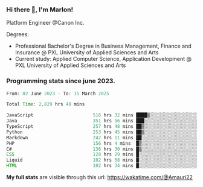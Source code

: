 
### Hi there 👋, I'm Marlon!

Platform Engineer @Canon Inc.

Degrees: 
- Professional Bachelor's Degree in Business Management, Finance and Insurance @ PXL University of Applied Sciences and Arts
- Current study: Applied Computer Science, Application Development @ PXL University of Applied Sciences and Arts

### Programming stats since june 2023.
<!--START_SECTION:waka-->

```java
From: 02 June 2023 - To: 15 March 2025

Total Time: 2,829 hrs 48 mins

JavaScript                      516 hrs 32 mins ████▒░░░░░░░░░░░░░░░░░░░░   17.83 %
Java                            351 hrs 56 mins ███░░░░░░░░░░░░░░░░░░░░░░   12.15 %
TypeScript                      257 hrs 48 mins ██▒░░░░░░░░░░░░░░░░░░░░░░   08.90 %
Python                          253 hrs 45 mins ██▒░░░░░░░░░░░░░░░░░░░░░░   08.76 %
Markdown                        242 hrs 11 mins ██░░░░░░░░░░░░░░░░░░░░░░░   08.36 %
PHP                             156 hrs 4 mins  █▒░░░░░░░░░░░░░░░░░░░░░░░   05.39 %
C#                              136 hrs 30 mins █▒░░░░░░░░░░░░░░░░░░░░░░░   04.71 %
CSS                             128 hrs 29 mins █░░░░░░░░░░░░░░░░░░░░░░░░   04.44 %
Liquid                          102 hrs 58 mins █░░░░░░░░░░░░░░░░░░░░░░░░   03.56 %
HTML                            102 hrs 34 mins █░░░░░░░░░░░░░░░░░░░░░░░░   03.54 %
```

<!--END_SECTION:waka-->
**My full stats** are visible through this url: https://wakatime.com/@Amauri22
